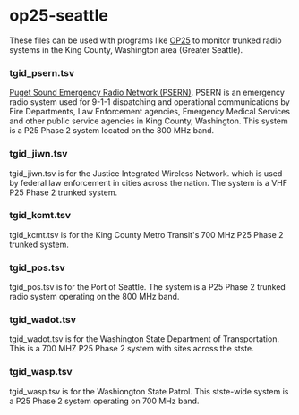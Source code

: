 # op25-seattle

These files can be used with programs like [OP25](https://github.com/boatbod/op25) to monitor trunked radio systems in the King County, Washington area (Greater Seattle).

### tgid_psern.tsv

[Puget Sound Emergency Radio Network (PSERN)](https://psern.org/). PSERN is an emergency radio system used for 9-1-1 dispatching and operational communications by Fire Departments, Law Enforcement agencies, Emergency Medical Services and other public service agencies in King County, Washington. This system is a P25 Phase 2 system located on the 800 MHz band. 

### tgid_jiwn.tsv

tgid_jiwn.tsv is for the Justice Integrated Wireless Network. which is used by federal law enforcement in cities across the nation. The system is a VHF P25 Phase 2 trunked system. 

### tgid_kcmt.tsv

tgid_kcmt.tsv is for the King County Metro Transit's 700 MHz P25 Phase 2 trunked system.

### tgid_pos.tsv

tgid_pos.tsv is for the Port of Seattle. The system is a P25 Phase 2 trunked radio system operating on the 800 MHz band. 

### tgid_wadot.tsv

tgid_wadot.tsv is for the Washington State Department of Transportation. This is a 700 MHZ P25 Phase 2 system with sites across the stste. 

### tgid_wasp.tsv

tgid_wasp.tsv is for the Washiongton State Patrol. This stste-wide system is a P25 Phase 2 system operating on 700 MHz band. 

